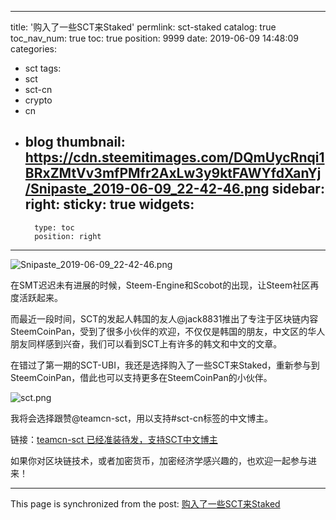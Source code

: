 
---
title: '购入了一些SCT来Staked'
permlink: sct-staked
catalog: true
toc_nav_num: true
toc: true
position: 9999
date: 2019-06-09 14:48:09
categories:
- sct
tags:
- sct
- sct-cn
- crypto
- cn
- blog
thumbnail: https://cdn.steemitimages.com/DQmUycRnqi1BRxZMtVv3mfPMfr2AxLw3y9ktFAWYfdXanYj/Snipaste_2019-06-09_22-42-46.png
sidebar:
    right:
        sticky: true
widgets:
    -
        type: toc
        position: right
---


![Snipaste_2019-06-09_22-42-46.png](https://cdn.steemitimages.com/DQmUycRnqi1BRxZMtVv3mfPMfr2AxLw3y9ktFAWYfdXanYj/Snipaste_2019-06-09_22-42-46.png)

在SMT迟迟未有进展的时候，Steem-Engine和Scobot的出现，让Steem社区再度活跃起来。

而最近一段时间，SCT的发起人韩国的友人@jack8831推出了专注于区块链内容SteemCoinPan，受到了很多小伙伴的欢迎，不仅仅是韩国的朋友，中文区的华人朋友同样感到兴奋，我们可以看到SCT上有许多的韩文和中文的文章。

在错过了第一期的SCT-UBI，我还是选择购入了一些SCT来Staked，重新参与到SteemCoinPan，借此也可以支持更多在SteemCoinPan的小伙伴。

![sct.png](https://cdn.steemitimages.com/DQmXeJLsLw2GadeRbmZt27bpUfuhPpwujZ4qheZLDZxSELd/sct.png)

我将会选择跟赞@teamcn-sct，用以支持#sct-cn标签的中文博主。

链接：[teamcn-sct 已经准装待发，支持SCT中文博主](https://www.steemcoinpan.com/sct/@teamcn-sct/teamcn-sct-sct)

如果你对区块链技术，或者加密货币，加密经济学感兴趣的，也欢迎一起参与进来！

- - -

This page is synchronized from the post: [购入了一些SCT来Staked](https://steemit.com/@jianan/sct-staked)
